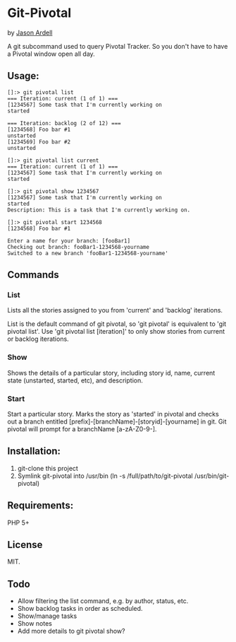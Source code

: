 # Git-Pivotal
by [Jason Ardell](http://github.com/ardell)

A git subcommand used to query Pivotal Tracker.  So you don't have to have a Pivotal window open all day.

## Usage:
    []:> git pivotal list
    === Iteration: current (1 of 1) ===
    [1234567] Some task that I'm currently working on                 started

    === Iteration: backlog (2 of 12) ===
    [1234568] Foo bar #1                                            unstarted
    [1234569] Foo bar #2                                            unstarted

    []:> git pivotal list current
    === Iteration: current (1 of 1) ===
    [1234567] Some task that I'm currently working on                 started

    []:> git pivotal show 1234567
    [1234567] Some task that I'm currently working on                 started
    Description: This is a task that I'm currently working on.

    []:> git pivotal start 1234568
    [1234568] Foo bar #1

    Enter a name for your branch: [fooBar1]
    Checking out branch: fooBar1-1234568-yourname
    Switched to a new branch 'fooBar1-1234568-yourname'

## Commands

### List
Lists all the stories assigned to you from 'current' and 'backlog' iterations.

List is the default command of git pivotal, so 'git pivotal' is equivalent to 'git pivotal list'.  Use 'git pivotal list [iteration]' to only show stories from current or backlog iterations.

### Show
Shows the details of a particular story, including story id, name, current state (unstarted, started, etc), and description.

### Start
Start a particular story.  Marks the story as 'started' in pivotal and checks out a branch entitled [prefix]-[branchName]-[storyid]-[yourname] in git.  Git pivotal will prompt for a branchName [a-zA-Z0-9\-].

## Installation:
1. git-clone this project
2. Symlink git-pivotal into /usr/bin (ln -s /full/path/to/git-pivotal /usr/bin/git-pivotal)

## Requirements:
PHP 5+

## License
MIT.

## Todo
* Allow filtering the list command, e.g. by author, status, etc.
* Show backlog tasks in order as scheduled.
* Show/manage tasks
* Show notes
* Add more details to git pivotal show?